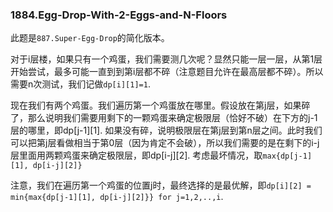 ### 1884.Egg-Drop-With-2-Eggs-and-N-Floors

此题是```887.Super-Egg-Drop```的简化版本。

对于i层楼，如果只有一个鸡蛋，我们需要测几次呢？显然只能一层一层，从第1层开始尝试，最多可能一直到到第i层都不碎（注意题目允许在最高层都不碎）。所以需要n次测试，我们记做```dp[i][1]=1```.

现在我们有两个鸡蛋。我们遍历第一个鸡蛋放在哪里。假设放在第j层，如果碎了，那么说明我们需要用剩下的一颗鸡蛋来确定极限层（恰好不破）在下方的j-1层的哪里，即dp[j-1][1]. 如果没有碎，说明极限层在第j层到第n层之间。此时我们可以把第j层看做相当于第0层（因为肯定不会破），所以我们需要的是在剩下的i-j层里面用两颗鸡蛋来确定极限层，即dp[i-j][2]. 考虑最坏情况，取```max{dp[j-1][1], dp[i-j][2]}```

注意，我们在遍历第一个鸡蛋的位置j时，最终选择的是最优解，即```dp[i][2] = min{max{dp[j-1][1], dp[i-j][2]}} for j=1,2,..,i```.
